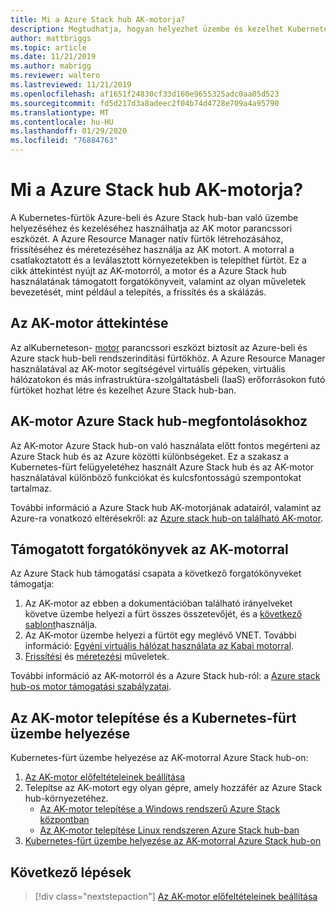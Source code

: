 ```yaml
---
title: Mi a Azure Stack hub AK-motorja?
description: Megtudhatja, hogyan helyezhet üzembe és kezelhet Kubernetes-fürtöt az Azure-ban és Azure Stack hub-ban az AK motor parancssori eszköz használatával.
author: mattbriggs
ms.topic: article
ms.date: 11/21/2019
ms.author: mabrigg
ms.reviewer: waltero
ms.lastreviewed: 11/21/2019
ms.openlocfilehash: af1651f24830cf33d160e9655325adc0aa05d523
ms.sourcegitcommit: fd5d217d3a8adeec2f04b74d4728e709a4a95790
ms.translationtype: MT
ms.contentlocale: hu-HU
ms.lasthandoff: 01/29/2020
ms.locfileid: "76884763"
---
```

# <a name="what-is-the-aks-engine-on-azure-stack-hub"></a>Mi a Azure Stack hub AK-motorja?

A Kubernetes-fürtök Azure-beli és Azure Stack hub-ban való üzembe helyezéséhez és kezeléséhez használhatja az AK motor parancssori eszközét. A Azure Resource Manager natív fürtök létrehozásához, frissítéséhez és méretezéséhez használja az AK motort. A motorral a csatlakoztatott és a leválasztott környezetekben is telepíthet fürtöt. Ez a cikk áttekintést nyújt az AK-motorról, a motor és a Azure Stack hub használatának támogatott forgatókönyveit, valamint az olyan műveletek bevezetését, mint például a telepítés, a frissítés és a skálázás.

## <a name="overview-of-the-aks-engine"></a>Az AK-motor áttekintése

Az alKuberneteson- [motor](https://github.com/Azure/aks-engine) parancssori eszközt biztosít az Azure-beli és Azure stack hub-beli rendszerindítási fürtökhöz. A Azure Resource Manager használatával az AK-motor segítségével virtuális gépeken, virtuális hálózatokon és más infrastruktúra-szolgáltatásbeli (IaaS) erőforrásokon futó fürtöket hozhat létre és kezelhet Azure Stack hub-ban.

## <a name="aks-engine-on-azure-stack-hub-considerations"></a>AK-motor Azure Stack hub-megfontolásokhoz

Az AK-motor Azure Stack hub-on való használata előtt fontos megérteni az Azure Stack hub és az Azure közötti különbségeket. Ez a szakasz a Kubernetes-fürt felügyeletéhez használt Azure Stack hub és az AK-motor használatával különböző funkciókat és kulcsfontosságú szempontokat tartalmaz.

További információ a Azure Stack hub AK-motorjának adatairól, valamint az Azure-ra vonatkozó eltérésekről: az [Azure stack hub-on található AK-motor](https://github.com/Azure/aks-engine/blob/master/docs/topics/azure-stack.md).

## <a name="supported-scenarios-with-the-aks-engine"></a>Támogatott forgatókönyvek az AK-motorral

Az Azure Stack hub támogatási csapata a következő forgatókönyveket támogatja:

1.  Az AK-motor az ebben a dokumentációban található irányelveket követve üzembe helyezi a fürt összes összetevőjét, és a [következő sablont](https://github.com/Azure/aks-engine/tree/master/examples/azure-stack)használja.
2.  Az AK-motor üzembe helyezi a fürtöt egy meglévő VNET. További információ: [Egyéni virtuális hálózat használata az Kabai motorral](https://github.com/Azure/aks-engine/blob/master/docs/tutorials/custom-vnet.md).
3.  [Frissítési](azure-stack-kubernetes-aks-engine-upgrade.md) és [méretezési](azure-stack-kubernetes-aks-engine-scale.md) műveletek.

További információ az AK-motorról és a Azure Stack hub-ról: a [Azure stack hub-os motor támogatási szabályzatai](azure-stack-kubernetes-aks-engine-support.md).

## <a name="install-the-aks-engine-and-deploy-a-kubernetes-cluster"></a>Az AK-motor telepítése és a Kubernetes-fürt üzembe helyezése

Kubernetes-fürt üzembe helyezése az AK-motorral Azure Stack hub-on:

1. [Az AK-motor előfeltételeinek beállítása](azure-stack-kubernetes-aks-engine-set-up.md)
2. Telepítse az AK-motort egy olyan gépre, amely hozzáfér az Azure Stack hub-környezetéhez.
     - [Az AK-motor telepítése a Windows rendszerű Azure Stack központban](azure-stack-kubernetes-aks-engine-deploy-windows.md)
     - [Az AK-motor telepítése Linux rendszeren Azure Stack hub-ban](azure-stack-kubernetes-aks-engine-deploy-linux.md)
3. [Kubernetes-fürt üzembe helyezése az AK-motorral Azure Stack hub-on](azure-stack-kubernetes-aks-engine-deploy-cluster.md)

## <a name="next-steps"></a>Következő lépések

> [!div class="nextstepaction"]
> [Az AK-motor előfeltételeinek beállítása](azure-stack-kubernetes-aks-engine-set-up.md)